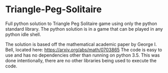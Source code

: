 # Triangle-Peg-Solitaire
Full python solution to Triangle Peg Solitaire game using only the python standard library.  The python solution is in a game that can be played in any python idle shell.

The solution is based off the mathematical academic paper by George I. Bell, located here: https://arxiv.org/abs/math/0703865
The code is easy to use and has no dependencies other than running on python 3.5. This was done intentionally, there are no other libraries being used to execute the code.  

